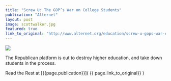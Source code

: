 ```yaml
---
title: "Screw U: The GOP’s War on College Students"
publication: "Alternet"
layout: post
image: scottwalker.jpg
featured: true
link_to_original: "http://www.alternet.org/education/screw-u-gops-war-college-students"
---
```

![](/assets/img/{{page.image}})

The Republican platform is out to destroy higher education, and take down students in the process.

Read the Rest at [{{page.publication}}]( {{ page.link_to_original}} )

